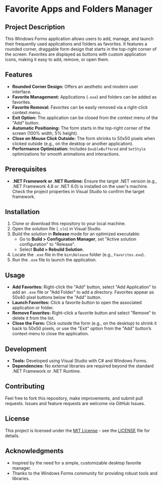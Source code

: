 # Favorite Apps and Folders Manager

## Project Description
This Windows Forms application allows users to add, manage, and launch their frequently used applications and folders as favorites. It features a rounded corner, draggable form design that starts in the top-right corner of the screen. Favorites are displayed as buttons with custom application icons, making it easy to add, remove, or open them.

## Features
- **Rounded Corner Design:** Offers an aesthetic and modern user interface.
- **Favorite Management:** Applications (`.exe`) and folders can be added as favorites.
- **Favorite Removal:** Favorites can be easily removed via a right-click context menu.
- **Exit Option:** The application can be closed from the context menu of the "Add" button.
- **Automatic Positioning:** The form starts in the top-right corner of the screen (100% width, 5% height).
- **Close on Mouse Click Outside:** The form shrinks to 50x50 pixels when clicked outside (e.g., on the desktop or another application).
- **Performance Optimization:** Includes `DoubleBuffered` and `SetStyle` optimizations for smooth animations and interactions.

## Prerequisites
- **.NET Framework or .NET Runtime:** Ensure the target .NET version (e.g., .NET Framework 4.8 or .NET 6.0) is installed on the user's machine. Check the project properties in Visual Studio to confirm the target framework.

## Installation
1. Clone or download this repository to your local machine.
2. Open the solution file (`.sln`) in Visual Studio.
3. Build the solution in **Release** mode for an optimized executable:
   - Go to **Build > Configuration Manager**, set "Active solution configuration" to "Release".
   - Select **Build > Rebuild Solution**.
4. Locate the `.exe` file in the `bin\Release` folder (e.g., `Favorites.exe`).
5. Run the `.exe` file to launch the application.

## Usage
- **Add Favorites:** Right-click the "Add" button, select "Add Application" to add an `.exe` file or "Add Folder" to add a directory. Favorites appear as 50x40 pixel buttons below the "Add" button.
- **Launch Favorites:** Click a favorite button to open the associated application or folder.
- **Remove Favorites:** Right-click a favorite button and select "Remove" to delete it from the list.
- **Close the Form:** Click outside the form (e.g., on the desktop) to shrink it back to 50x50 pixels, or use the "Exit" option from the "Add" button’s context menu to close the application.

## Development
- **Tools:** Developed using Visual Studio with C# and Windows Forms.
- **Dependencies:** No external libraries are required beyond the standard .NET Framework or .NET Runtime.

## Contributing
Feel free to fork this repository, make improvements, and submit pull requests. Issues and feature requests are welcome via GitHub Issues.

## License
This project is licensed under the [MIT License](LICENSE) - see the [LICENSE](LICENSE) file for details.

## Acknowledgments
- Inspired by the need for a simple, customizable desktop favorite manager.
- Thanks to the Windows Forms community for providing robust tools and libraries.
